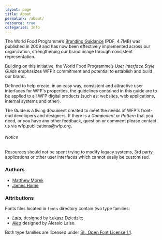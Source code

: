 ```yaml
---
layout: page
title: About
permalink: /about/
resource: true
categories: Info
---
```


The World Food Programme’s [Branding Guidance](http://documents.wfp.org/stellent/groups/communications_content/documents/communications/wfp211867.pdf) (PDF, 4.7MB) was published in 2009 and has now been effectively implemented across our organization, strengthening our brand image through consistent representation.

Building on this initiative, the World Food Programme’s _User Interface Style Guide_ emphasizes WFP’s commitment and potential to establish and build our brand.

Defined to help create, in an easy way, consistent and attractive user interfaces for WFP's properties, the guidelines contained in this guide are to be applied to all WFP digital products (such as: websites, web applications, internal systems and other).

The Guide is a living document created to meet the needs of WFP's front-end developers and designers. If there is a _Component_ or _Pattern_ that you need, or you have any other feedback, question or comment please contact us via [wfp.publications@wfp.org](mailto:WFP.PUBLICATIONS@wfp.org?subject=UI%20Style%20Guide).

<div class="notice">
  <h6 class="title">Notice</h6>
  <p>Resources should not be spent trying to modify legacy systems, 3rd party applications or other user interfaces which cannot easily be customised.</p>
</div>

### Authors
- [Matthew Morek](https://github.com/matthewmorek)
- [James Home](https://github.com/jrah)

### Attributions

Fonts files located in `fonts` directory contain two type families:

- [*Lato*](https://www.google.com/fonts/specimen/Lato), designed by Łukasz Dziedzic;
- [*Aleo*](http://www.fontfabric.com/aleo-free-font/) designed by Alessio Laiso.

Both type families are licensed under [SIL Open Font License 1.1](http://scripts.sil.org/OFL).
